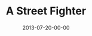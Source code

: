 ---
layout: message
category: message
series: "God Is ____"
title: "A Street Fighter"
date: 2013-07-20-00-00
message_id: 799
audio: "http://s3.amazonaws.com/crossroads-media/messages/audio/god_is_02.mp3"
audio-duration: "47:59"
program: "http://s3.amazonaws.com/crossroads-media/documents/07_20-21_13Program_LO.pdf"
description: "Steven Manuel talks about how God is like a street fighter."
video: "http://s3.amazonaws.com/crossroads-media/messages/video/god_is_02.mp4"
video-duration: "48:05"
video-image: "http://s3.amazonaws.com/crossroads-media/images/god_is_still_02.jpg"
explicit: false
---